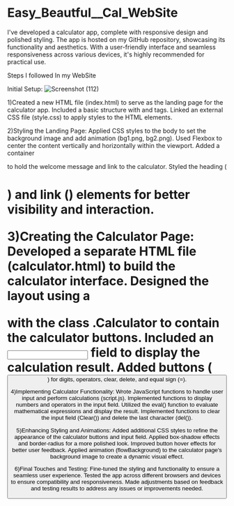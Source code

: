 # Easy_Beautful__Cal_WebSite
I've developed a calculator app, complete with responsive design and polished styling. The app is hosted on my GitHub repository, showcasing its functionality and aesthetics. With a user-friendly interface and seamless responsiveness across various devices, it's highly recommended for practical use. 


Steps I followed In my WebSite


Initial Setup:
![Screenshot (112)](https://github.com/MakiAfom/Easy_Beautful__Cal_WebSite/assets/110693825/1fe513d2-856f-487c-94c6-9ba4f5f5954d)

1)Created a new HTML file (index.html) to serve as the landing page for the calculator app.
Included a basic structure with <head> and <body> tags.
Linked an external CSS file (style.css) to apply styles to the HTML elements.

2)Styling the Landing Page:
Applied CSS styles to the body to set the background image and add animation (bg1.png, bg2.png).
Used Flexbox to center the content vertically and horizontally within the viewport.
Added a container <div> to hold the welcome message and link to the calculator.
Styled the heading (<h1>) and link (<a>) elements for better visibility and interaction.

3)Creating the Calculator Page:
Developed a separate HTML file (calculator.html) to build the calculator interface.
Designed the layout using a <div> with the class .Calculator to contain the calculator buttons.
Included an <input> field to display the calculation result.
Added buttons (<button>) for digits, operators, clear, delete, and equal sign (=).

4)Implementing Calculator Functionality:
Wrote JavaScript functions to handle user input and perform calculations (script.js).
Implemented functions to display numbers and operators in the input field.
Utilized the eval() function to evaluate mathematical expressions and display the result.
Implemented functions to clear the input field (Clear()) and delete the last character (del()).

5)Enhancing Styling and Animations:
Added additional CSS styles to refine the appearance of the calculator buttons and input field.
Applied box-shadow effects and border-radius for a more polished look.
Improved button hover effects for better user feedback.
Applied animation (flowBackground) to the calculator page's background image to create a dynamic visual effect.

6)Final Touches and Testing:
Fine-tuned the styling and functionality to ensure a seamless user experience.
Tested the app across different browsers and devices to ensure compatibility and responsiveness.
Made adjustments based on feedback and testing results to address any issues or improvements needed.
